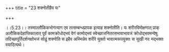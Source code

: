 +++
title = "23 शक्नोतीहैव यः"

+++
  
  
।।5.23।। तस्माल्लौकिकभोगत्याग एव तत्सम्बन्धप्रापक इत्याह शक्नोतीति। यः
शरीरविमोक्षणात् प्राक् अलौकिकदेहाप्तिकालात् पूर्वं कामक्रोधोद्भवं वेगं
कामोद्भवं स्वेच्छाजनितरसभावाभावजं क्रोधोद्भवमन्येषु
तदिच्छापूर्तिदर्शनक्षोभजं सोढुं शक्नोति स इहैव अस्मिन्नेव शरीरे युक्तो
भावात्मरूपयुक्तः स सुखी नरः मद्भक्तः स्यादित्यर्थः।  
  
